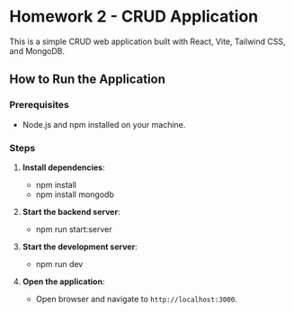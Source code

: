 # Homework 2 - CRUD Application

This is a simple CRUD web application built with React, Vite, Tailwind CSS, and MongoDB.

## How to Run the Application

### Prerequisites

- Node.js and npm installed on your machine.

### Steps

1. **Install dependencies**:
   - npm install
   - npm install mongodb

2. **Start the backend server**:
   - npm run start:server

3. **Start the development server**:
   - npm run dev

4. **Open the application**:
   - Open browser and navigate to `http://localhost:3000`.
